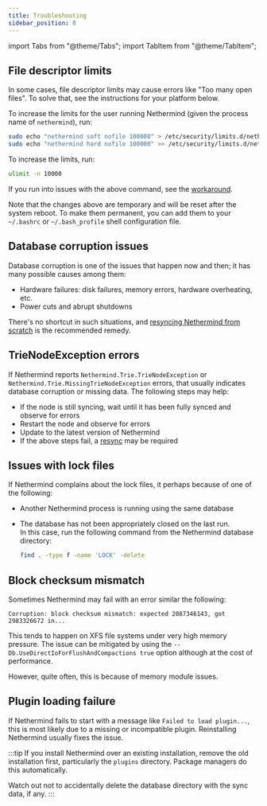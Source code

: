 ```yaml
---
title: Troubleshooting
sidebar_position: 8
---
```


import Tabs from "@theme/Tabs";
import TabItem from "@theme/TabItem";

## File descriptor limits

In some cases, file descriptor limits may cause errors like "Too many open files". To solve that, see the instructions for your platform below.

<Tabs groupId="os">
<TabItem value="linux" label="Linux">

To increase the limits for the user running Nethermind (given the process name of `nethermind`), run:

```bash
sudo echo "nethermind soft nofile 100000" > /etc/security/limits.d/nethermind.conf
sudo echo "nethermind hard nofile 100000" >> /etc/security/limits.d/nethermind.conf
```

</TabItem>
<TabItem value="macos" label="macOS">

To increase the limits, run:

```bash
ulimit -n 10000
```

If you run into issues with the above command, see the [workaround](https://developer.apple.com/forums/thread/735798?answerId=762679022#762679022).

Note that the changes above are temporary and will be reset after the system reboot. To make them permanent, you can add them to your `~/.bashrc` or `~/.bash_profile` shell configuration file.

</TabItem>
</Tabs>

## Database corruption issues

Database corruption is one of the issues that happen now and then; it has many possible causes among them:

- Hardware failures: disk failures, memory errors, hardware overheating, etc.
- Power cuts and abrupt shutdowns

There's no shortcut in such situations, and [resyncing Nethermind from scratch](./fundamentals/sync.md#resync) is the recommended remedy.

## TrieNodeException errors

If Nethermind reports `Nethermind.Trie.TrieNodeException` or `Nethermind.Trie.MissingTrieNodeException` errors, that usually indicates database corruption or missing data. The following steps may help:

- If the node is still syncing, wait until it has been fully synced and observe for errors
- Restart the node and observe for errors
- Update to the latest version of Nethermind
- If the above steps fail, a [resync](./fundamentals/sync.md#resync) may be required

## Issues with lock files

If Nethermind complains about the lock files, it perhaps because of one of the following:

- Another Nethermind process is running using the same database
- The database has not been appropriately closed on the last run.\
  In this case, run the following command from the Nethermind database directory:

  ```bash
  find . -type f -name 'LOCK' -delete
  ```

## Block checksum mismatch

Sometimes Nethermind may fail with an error similar the following:

```
Corruption: block checksum mismatch: expected 2087346143, got 2983326672 in...
```

This tends to happen on XFS file systems under very high memory pressure. The issue can be mitigated by using the `--Db.UseDirectIoForFlushAndCompactions true` option although at the cost of performance.

However, quite often, this is because of memory module issues.

## Plugin loading failure

If Nethermind fails to start with a message like `Failed to load plugin...`, this is most likely due to a missing or incompatible plugin. Reinstalling Nethermind usually fixes the issue.

:::tip
If you install Nethermind over an existing installation, remove the old installation first, particularly the `plugins` directory. Package managers do this automatically.

Watch out not to accidentally delete the database directory with the sync data, if any.
:::
